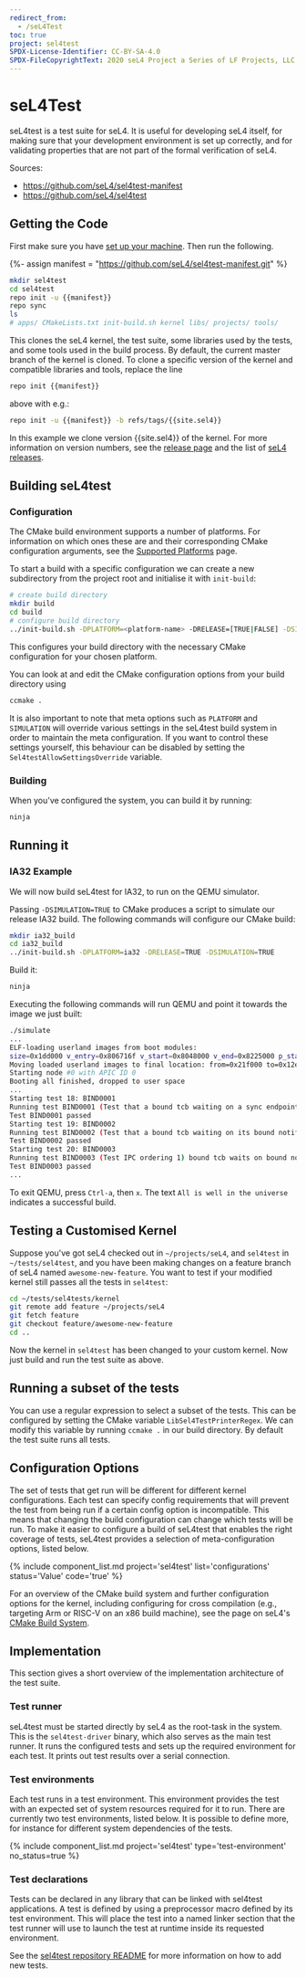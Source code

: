 ```yaml
---
redirect_from:
  - /seL4Test
toc: true
project: sel4test
SPDX-License-Identifier: CC-BY-SA-4.0
SPDX-FileCopyrightText: 2020 seL4 Project a Series of LF Projects, LLC.
---
```


# seL4Test

seL4test is a test suite for seL4. It is useful for developing seL4 itself, for
making sure that your development environment is set up correctly, and for
validating properties that are not part of the formal verification of seL4.

Sources:

- <https://github.com/seL4/sel4test-manifest>
- <https://github.com/seL4/sel4test>


## Getting the Code

First make sure you have [set up your
machine](../buildsystem/host-dependencies.html). Then run the following.

{%- assign manifest = "https://github.com/seL4/sel4test-manifest.git" %}

```bash
mkdir sel4test
cd sel4test
repo init -u {{manifest}}
repo sync
ls
# apps/ CMakeLists.txt init-build.sh kernel libs/ projects/ tools/
```

This clones the seL4 kernel, the test suite, some libraries used by the
tests, and some tools used in the build process. By default, the current
master branch of the kernel is cloned. To clone a specific version of
the kernel and compatible libraries and tools, replace the line

```bash
repo init {{manifest}}
```

above with e.g.:

```bash
repo init -u {{manifest}} -b refs/tags/{{site.sel4}}
```

In this example we clone version {{site.sel4}} of the kernel. For more
information on version numbers, see the [release page](../../releases.html) and
the list of [seL4 releases](../../releases/seL4.html).

## Building seL4test

### Configuration

The CMake build environment supports a number of platforms. For information on
which ones these are and their corresponding CMake configuration arguments, see
the [Supported Platforms](../../Hardware) page.

To start a build with a specific configuration we can create a new subdirectory
from the project root and initialise it with `init-build`:

```bash
# create build directory
mkdir build
cd build
# configure build directory
../init-build.sh -DPLATFORM=<platform-name> -DRELEASE=[TRUE|FALSE] -DSIMULATION=[TRUE|FALSE]
```

This configures your build directory with the necessary CMake configuration for
your chosen platform.

You can look at and edit the CMake configuration options from your build
directory using

```bash
ccmake .
```

It is also important to note that meta options such as `PLATFORM` and
`SIMULATION` will override various settings in the seL4test build system in
order to maintain the meta configuration. If you want to control these settings
yourself, this behaviour can be disabled by setting the
`Sel4testAllowSettingsOverride` variable.


### Building

When you've configured the system, you can build it by running:

```bash
ninja
```

## Running it

### IA32 Example

We will now build seL4test for IA32, to run on the QEMU simulator.

Passing `-DSIMULATION=TRUE` to CMake produces a script to simulate our release
IA32 build. The following commands will configure our CMake build:

```bash
mkdir ia32_build
cd ia32_build
../init-build.sh -DPLATFORM=ia32 -DRELEASE=TRUE -DSIMULATION=TRUE
```

Build it:

```bash
ninja
```

Executing the following commands will run QEMU and point it towards the image we
just built:

```bash
./simulate
...
ELF-loading userland images from boot modules:
size=0x1dd000 v_entry=0x806716f v_start=0x8048000 v_end=0x8225000 p_start=0x21f000 p_end=0x3fc000
Moving loaded userland images to final location: from=0x21f000 to=0x12e000 size=0x1dd000
Starting node #0 with APIC ID 0
Booting all finished, dropped to user space
...
Starting test 18: BIND0001
Running test BIND0001 (Test that a bound tcb waiting on a sync endpoint receives normal sync ipc and notification notifications.)
Test BIND0001 passed
Starting test 19: BIND0002
Running test BIND0002 (Test that a bound tcb waiting on its bound notification recieves notifications)
Test BIND0002 passed
Starting test 20: BIND0003
Running test BIND0003 (Test IPC ordering 1) bound tcb waits on bound notification 2, true) another tcb sends a message)
Test BIND0003 passed
...
```

To exit QEMU, press `Ctrl-a`, then `x`. The text `All is well in the
universe` indicates a successful build.

## Testing a Customised Kernel

Suppose you've got seL4 checked out in `~/projects/seL4`, and `sel4test` in
`~/tests/sel4test`, and you have been making changes on a feature branch of seL4
named `awesome-new-feature`. You want to test if your modified kernel still
passes all the tests in `sel4test`:

```bash
cd ~/tests/sel4tests/kernel
git remote add feature ~/projects/seL4
git fetch feature
git checkout feature/awesome-new-feature
cd ..
```

Now the kernel in `sel4test` has been changed to your custom kernel.
Now just build and run the test suite as above.

## Running a subset of the tests

You can use a regular expression to select a subset of the tests. This can be
configured by setting the CMake variable `LibSel4TestPrinterRegex`. We can
modify this variable by running `ccmake .` in our build directory. By default
the test suite runs all tests.

## Configuration Options

The set of tests that get run will be different for different kernel
configurations. Each test can specify config requirements that will prevent the
test from being run if a certain config option is incompatible. This means that
changing the build configuration can change which tests will be run. To make it
easier to configure a build of seL4test that enables the right coverage of
tests, seL4test provides a selection of meta-configuration options, listed
below.

{% include component_list.md
           project='sel4test' list='configurations'
           status='Value' code='true' %}

For an overview of the CMake build system and further configuration options for
the kernel, including configuring for cross compilation (e.g., targeting Arm or
RISC-V on an x86 build machine), see the page on seL4's [CMake Build
System](../buildsystem/using.html).

## Implementation

This section gives a short overview of the implementation architecture of the
test suite.

### Test runner

seL4test must be started directly by seL4 as the root-task in the
system. This is the `sel4test-driver` binary, which also serves as the main
test runner. It runs the configured tests and sets up the required
environment for each test. It prints out test results over a serial connection.

### Test environments

Each test runs in a test environment. This environment provides the test with an
expected set of system resources required for it to run. There are currently two
test environments, listed below. It is possible to define more, for instance for
different system dependencies of the tests.

{% include component_list.md project='sel4test' type='test-environment' no_status=true %}


### Test declarations

Tests can be declared in any library that can be linked with sel4test
applications. A test is defined by using a preprocessor macro defined by its
test environment. This will place the test into a named linker section that the
test runner will use to launch the test at runtime inside its requested
environment.

See the [sel4test repository README](https://github.com/seL4/sel4test) for more
information on how to add new tests.
